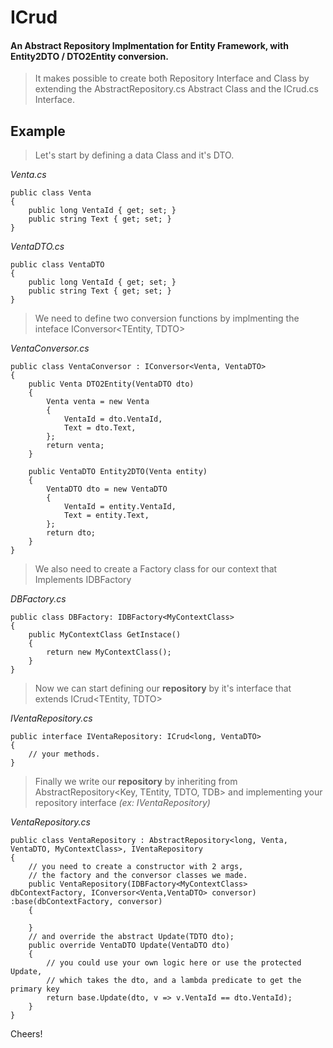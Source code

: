 # ICrud
#### An Abstract Repository Implmentation for Entity Framework, with Entity2DTO / DTO2Entity conversion. 

>It makes possible to create both Repository Interface and Class by extending the AbstractRepository.cs Abstract Class and the ICrud.cs Interface.

## Example 

>Let's start by defining a data Class and it's DTO.

_Venta.cs_
```
public class Venta
{
    public long VentaId { get; set; }
    public string Text { get; set; }
}
```
_VentaDTO.cs_
```
public class VentaDTO
{
    public long VentaId { get; set; }
    public string Text { get; set; }
}
```

>We need to define two conversion functions by implmenting the inteface IConversor<TEntity, TDTO>

_VentaConversor.cs_
```
public class VentaConversor : IConversor<Venta, VentaDTO>
{
	public Venta DTO2Entity(VentaDTO dto)
    {
        Venta venta = new Venta
        {
            VentaId = dto.VentaId,
            Text = dto.Text,
        };
        return venta;
    }

    public VentaDTO Entity2DTO(Venta entity)
    {
        VentaDTO dto = new VentaDTO
        {
            VentaId = entity.VentaId,
            Text = entity.Text,
        };
        return dto;
    }
}
```
>We also need to create a Factory class for our context that Implements IDBFactory 

_DBFactory.cs_
```
public class DBFactory: IDBFactory<MyContextClass>
{
    public MyContextClass GetInstace()
    {
        return new MyContextClass();
    }
}
```
>Now we can start defining our **repository** by it's interface that extends ICrud<TEntity, TDTO>

_IVentaRepository.cs_
```
public interface IVentaRepository: ICrud<long, VentaDTO>
{
	// your methods.
}
```
>Finally we write our **repository** by inheriting from AbstractRepository<Key, TEntity, TDTO, TDB> and implementing your repository interface _(ex: IVentaRepository)_

_VentaRepository.cs_
```
public class VentaRepository : AbstractRepository<long, Venta, VentaDTO, MyContextClass>, IVentaRepository
{
	// you need to create a constructor with 2 args,
	// the factory and the conversor classes we made.
    public VentaRepository(IDBFactory<MyContextClass> dbContextFactory, IConversor<Venta,VentaDTO> conversor) :base(dbContextFactory, conversor)
    {

    }
    // and override the abstract Update(TDTO dto);
    public override VentaDTO Update(VentaDTO dto)
    {
    	// you could use your own logic here or use the protected Update,
    	// which takes the dto, and a lambda predicate to get the primary key
        return base.Update(dto, v => v.VentaId == dto.VentaId);
    }
}
```

Cheers!